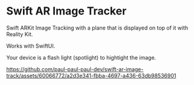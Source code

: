 # Swift AR Image Tracker

Swift ARKit Image Tracking with a plane that is displayed on top of it with Reality Kit.

Works with SwiftUI.

Your device is a flash light (spotlight) to hightight the image.

https://github.com/paul-paul-paul-dev/swift-ar-image-track/assets/60066772/a2d3e341-fbba-4697-a436-63db98536901


